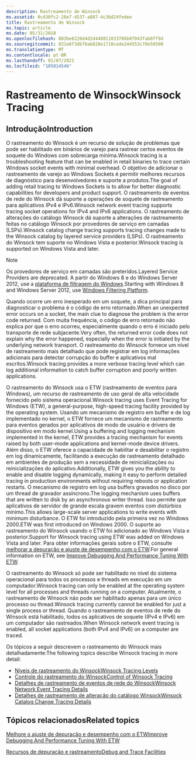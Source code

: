 ```yaml
---
description: Rastreamento de Winsock
ms.assetid: 0c430fc2-28e7-4537-a887-4c36d24fedee
title: Rastreamento de Winsock
ms.topic: article
ms.date: 05/31/2018
ms.openlocfilehash: 803be6220d4d2d440811033786b0f043fab0ff9d
ms.sourcegitcommit: 831e8f3db78ab820e1710cede244553c70e50500
ms.translationtype: MT
ms.contentlocale: pt-BR
ms.lasthandoff: 01/07/2021
ms.locfileid: "105814546"
---
```

# <a name="winsock-tracing"></a><span data-ttu-id="bf70a-103">Rastreamento de Winsock</span><span class="sxs-lookup"><span data-stu-id="bf70a-103">Winsock Tracing</span></span>

## <a name="introduction"></a><span data-ttu-id="bf70a-104">Introdução</span><span class="sxs-lookup"><span data-stu-id="bf70a-104">Introduction</span></span>

<span data-ttu-id="bf70a-105">O rastreamento do Winsock é um recurso de solução de problemas que pode ser habilitado em binários de varejo para rastrear certos eventos de soquete do Windows com sobrecarga mínima.</span><span class="sxs-lookup"><span data-stu-id="bf70a-105">Winsock tracing is a troubleshooting feature that can be enabled in retail binaries to trace certain Windows socket events with minimal overhead.</span></span> <span data-ttu-id="bf70a-106">O objetivo de adicionar o rastreamento de varejo ao Windows Sockets é permitir melhores recursos de diagnóstico para desenvolvedores e suporte a produtos.</span><span class="sxs-lookup"><span data-stu-id="bf70a-106">The goal of adding retail tracing to Windows Sockets is to allow for better diagnostic capabilities for developers and product support.</span></span> <span data-ttu-id="bf70a-107">O rastreamento de eventos de rede do Winsock dá suporte a operações de soquete de rastreamento para aplicativos IPv4 e IPv6.</span><span class="sxs-lookup"><span data-stu-id="bf70a-107">Winsock network event tracing supports tracing socket operations for IPv4 and IPv6 applications.</span></span> <span data-ttu-id="bf70a-108">O rastreamento de alterações do catálogo Winsock dá suporte a alterações de rastreamento feitas no catálogo Winsock por provedores de serviço em camadas (LSPs).</span><span class="sxs-lookup"><span data-stu-id="bf70a-108">Winsock catalog change tracing supports tracing changes made to the Winsock catalog by layered service providers (LSPs).</span></span> <span data-ttu-id="bf70a-109">O rastreamento do Winsock tem suporte no Windows Vista e posterior.</span><span class="sxs-lookup"><span data-stu-id="bf70a-109">Winsock tracing is supported on Windows Vista and later.</span></span>

> [!Note]  
> <span data-ttu-id="bf70a-110">Os provedores de serviço em camadas são preteridos.</span><span class="sxs-lookup"><span data-stu-id="bf70a-110">Layered Service Providers are deprecated.</span></span> <span data-ttu-id="bf70a-111">A partir do Windows 8 e do Windows Server 2012, use a [plataforma de filtragem do Windows](../fwp/windows-filtering-platform-start-page.md).</span><span class="sxs-lookup"><span data-stu-id="bf70a-111">Starting with Windows 8 and Windows Server 2012, use [Windows Filtering Platform](../fwp/windows-filtering-platform-start-page.md).</span></span>

 

<span data-ttu-id="bf70a-112">Quando ocorre um erro inesperado em um soquete, a dica principal para diagnosticar o problema é o código de erro retornado.</span><span class="sxs-lookup"><span data-stu-id="bf70a-112">When an unexpected error occurs on a socket, the main clue to diagnose the problem is the error code returned.</span></span> <span data-ttu-id="bf70a-113">Com muita frequência, o código de erro retornado não explica por que o erro ocorreu, especialmente quando o erro é iniciado pelo transporte de rede subjacente.</span><span class="sxs-lookup"><span data-stu-id="bf70a-113">Very often, the returned error code does not explain why the error happened, especially when the error is initiated by the underlying network transport.</span></span> <span data-ttu-id="bf70a-114">O rastreamento do Winsock fornece um nível de rastreamento mais detalhado que pode registrar em log informações adicionais para detectar corrupção do buffer e aplicativos mal escritos.</span><span class="sxs-lookup"><span data-stu-id="bf70a-114">Winsock tracing provides a more verbose tracing level which can log additional information to catch buffer corruption and poorly written applications.</span></span>

<span data-ttu-id="bf70a-115">O rastreamento do Winsock usa o ETW (rastreamento de eventos para Windows), um recurso de rastreamento de uso geral de alta velocidade fornecido pelo sistema operacional.</span><span class="sxs-lookup"><span data-stu-id="bf70a-115">Winsock tracing uses Event Tracing for Windows (ETW), a general-purpose, high-speed tracing facility provided by the operating system.</span></span> <span data-ttu-id="bf70a-116">Usando um mecanismo de registro em buffer e de log implementado no kernel, o ETW fornece um mecanismo de rastreamento para eventos gerados por aplicativos de modo de usuário e drivers de dispositivo em modo kernel.</span><span class="sxs-lookup"><span data-stu-id="bf70a-116">Using a buffering and logging mechanism implemented in the kernel, ETW provides a tracing mechanism for events raised by both user-mode applications and kernel-mode device drivers.</span></span> <span data-ttu-id="bf70a-117">Além disso, o ETW oferece a capacidade de habilitar e desabilitar o registro em log dinamicamente, facilitando a execução de rastreamento detalhado em ambientes de produção sem a necessidade de reinicializações ou reinicializações do aplicativo.</span><span class="sxs-lookup"><span data-stu-id="bf70a-117">Additionally, ETW gives you the ability to enable and disable logging dynamically, making it easy to perform detailed tracing in production environments without requiring reboots or application restarts.</span></span> <span data-ttu-id="bf70a-118">O mecanismo de registro em log usa buffers gravados no disco por um thread de gravador assíncrono.</span><span class="sxs-lookup"><span data-stu-id="bf70a-118">The logging mechanism uses buffers that are written to disk by an asynchronous writer thread.</span></span> <span data-ttu-id="bf70a-119">Isso permite que aplicativos de servidor de grande escala gravem eventos com distúrbios mínimo.</span><span class="sxs-lookup"><span data-stu-id="bf70a-119">This allows large-scale server applications to write events with minimum disturbance.</span></span> <span data-ttu-id="bf70a-120">O ETW foi introduzido pela primeira vez no Windows 2000.</span><span class="sxs-lookup"><span data-stu-id="bf70a-120">ETW was first introduced on Windows 2000.</span></span> <span data-ttu-id="bf70a-121">O suporte ao rastreamento do Winsock usando o ETW foi adicionado ao Windows Vista e posterior.</span><span class="sxs-lookup"><span data-stu-id="bf70a-121">Support for Winsock tracing using ETW was added on Windows Vista and later.</span></span> <span data-ttu-id="bf70a-122">Para obter informações gerais sobre o ETW, consulte [melhorar a depuração e ajuste de desempenho com o ETW](/archive/msdn-magazine/2007/april/event-tracing-improve-debugging-and-performance-tuning-with-etw).</span><span class="sxs-lookup"><span data-stu-id="bf70a-122">For general information on ETW, see [Improve Debugging And Performance Tuning With ETW](/archive/msdn-magazine/2007/april/event-tracing-improve-debugging-and-performance-tuning-with-etw).</span></span>

<span data-ttu-id="bf70a-123">O rastreamento do Winsock só pode ser habilitado no nível do sistema operacional para todos os processos e threads em execução em um computador.</span><span class="sxs-lookup"><span data-stu-id="bf70a-123">Winsock tracing can only be enabled at the operating system level for all processes and threads running on a computer.</span></span> <span data-ttu-id="bf70a-124">Atualmente, o rastreamento de Winsock não pode ser habilitado apenas para um único processo ou thread.</span><span class="sxs-lookup"><span data-stu-id="bf70a-124">Winsock tracing currently cannot be enabled for just a single process or thread.</span></span> <span data-ttu-id="bf70a-125">Quando o rastreamento de eventos de rede do Winsock está habilitado, todos os aplicativos de soquete (IPv4 e IPv6) em um computador são rastreados.</span><span class="sxs-lookup"><span data-stu-id="bf70a-125">When Winsock network event tracing is enabled, all socket applications (both IPv4 and IPv6) on a computer are traced.</span></span>

<span data-ttu-id="bf70a-126">Os tópicos a seguir descrevem o rastreamento do Winsock mais detalhadamente:</span><span class="sxs-lookup"><span data-stu-id="bf70a-126">The following topics describe Winsock tracing in more detail:</span></span>

-   [<span data-ttu-id="bf70a-127">Níveis de rastreamento do Winsock</span><span class="sxs-lookup"><span data-stu-id="bf70a-127">Winsock Tracing Levels</span></span>](winsock-tracing-levels.md)
-   [<span data-ttu-id="bf70a-128">Controle do rastreamento do Winsock</span><span class="sxs-lookup"><span data-stu-id="bf70a-128">Control of Winsock Tracing</span></span>](control-of-winsock-tracing.md)
-   [<span data-ttu-id="bf70a-129">Detalhes de rastreamento de eventos de rede do Winsock</span><span class="sxs-lookup"><span data-stu-id="bf70a-129">Winsock Network Event Tracing Details</span></span>](winsock-tracing-event-details.md)
-   [<span data-ttu-id="bf70a-130">Detalhes de rastreamento de alteração do catálogo Winsock</span><span class="sxs-lookup"><span data-stu-id="bf70a-130">Winsock Catalog Change Tracing Details</span></span>](winsock-layered-service-provider-tracing-event-details.md)

## <a name="related-topics"></a><span data-ttu-id="bf70a-131">Tópicos relacionados</span><span class="sxs-lookup"><span data-stu-id="bf70a-131">Related topics</span></span>

<dl> <dt>

[<span data-ttu-id="bf70a-132">Melhore o ajuste de depuração e desempenho com o ETW</span><span class="sxs-lookup"><span data-stu-id="bf70a-132">Improve Debugging And Performance Tuning With ETW</span></span>](/archive/msdn-magazine/2007/april/event-tracing-improve-debugging-and-performance-tuning-with-etw)
</dt> <dt>

[<span data-ttu-id="bf70a-133">Recursos de depuração e rastreamento</span><span class="sxs-lookup"><span data-stu-id="bf70a-133">Debug and Trace Facilities</span></span>](debug-and-trace-facilities-2.md)
</dt> </dl>

 

 
